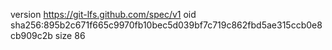 version https://git-lfs.github.com/spec/v1
oid sha256:895b2c671f665c9970fb10bec5d039bf7c719c862fbd5ae315ccb0e8cb909c2b
size 86
